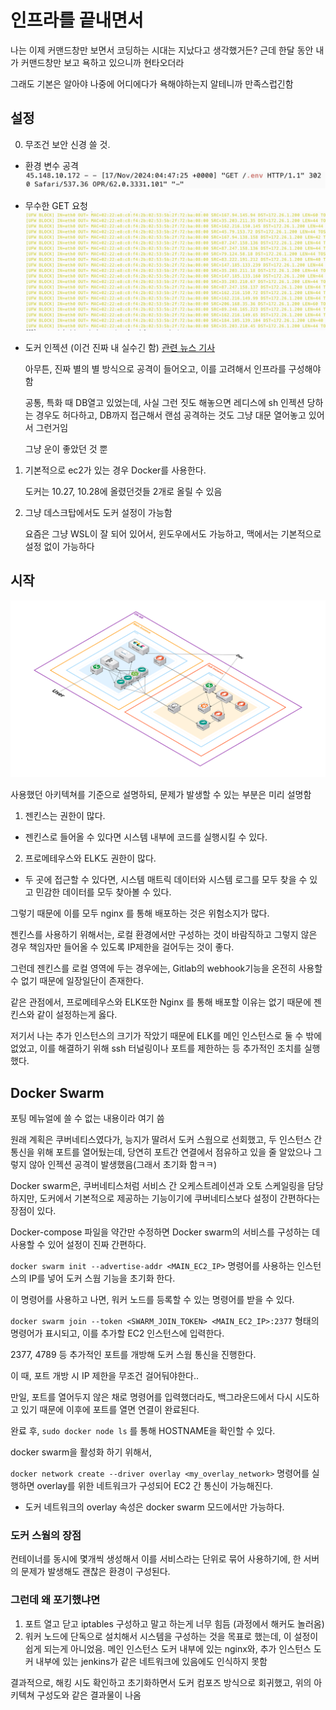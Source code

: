 # 인프라를 끝내면서

나는 이제 커맨드창만 보면서 코딩하는 시대는 지났다고 생각했거든? 근데 한달 동안 내가 커맨드창만 보고 욕하고 있으니까 현타오더라

그래도 기본은 알아야 나중에 어디에다가 욕해야하는지 알테니까 만족스럽긴함

## 설정
0. 무조건 보안 신경 쓸 것.
  - 환경 변수 공격
  ![Environment_Variable_Leakage](src/Environment_Variable_Leakage.png)
  - 무수한 GET 요청
  ![Brute_Force](src/Brute_Force.png)
  - 도커 인젝션 (이건 진짜 내 실수긴 함)
  [관련 뉴스 기사](https://www.dailysecu.com/news/articleView.html?idxno=160587)

    아무튼, 진짜 별의 별 방식으로 공격이 들어오고, 이를 고려해서 인프라를 구성해야함

    공통, 특화 때 DB열고 있었는데, 사실 그런 짓도 해놓으면 레디스에 sh 인젝션 당하는 경우도 허다하고, DB까지 접근해서 랜섬 공격하는 것도 그냥 대문 열어놓고 있어서 그런거임

    그냥 운이 좋았던 것 뿐

1. 기본적으로 ec2가 있는 경우 Docker를 사용한다.
    
    도커는 10.27, 10.28에 올렸던것들 2개로 올릴 수 있음

2. 그냥 데스크탑에서도 도커 설정이 가능함
    
    요즘은 그냥 WSL이 잘 되어 있어서, 윈도우에서도 가능하고, 맥에서는 기본적으로 설정 없이 가능하다

## 시작

![Architecture](src/Architecture.png)

사용했던 아키텍쳐를 기준으로 설명하되, 문제가 발생할 수 있는 부분은 미리 설명함

1. 젠킨스는 권한이 많다.
- 젠킨스로 들어올 수 있다면 시스템 내부에 코드를 실행시킬 수 있다.
2. 프로메테우스와 ELK도 권한이 많다.
- 두 곳에 접근할 수 있다면, 시스템 매트릭 데이터와 시스템 로그를 모두 찾을 수 있고 민감한 데이터를 모두 찾아볼 수 있다.

그렇기 때문에 이를 모두 nginx 를 통해 배포하는 것은 위험소지가 많다.

젠킨스를 사용하기 위해서는, 로컬 환경에서만 구성하는 것이 바람직하고 그렇지 않은 경우 책임자만 들어올 수 있도록 IP제한을 걸어두는 것이 좋다.

그런데 젠킨스를 로컬 영역에 두는 경우에는, Gitlab의 webhook기능을 온전히 사용할 수 없기 때문에 일장일단이 존재한다.

같은 관점에서, 프로메테우스와 ELK또한 Nginx 를 통해 배포할 이유는 없기 때문에 젠킨스와 같이 설정하는게 옳다.

저기서 나는 추가 인스턴스의 크기가 작았기 때문에 ELK를 메인 인스턴스로 둘 수 밖에 없었고, 이를 해결하기 위해 ssh 터널링이나 포트를 제한하는 등 추가적인 조치를 실행했다.

## Docker Swarm
포팅 메뉴얼에 쓸 수 없는 내용이라 여기 씀

원래 계획은 쿠버네티스였다가, 능지가 딸려서 도커 스웜으로 선회했고, 두 인스턴스 간 통신을 위해 포트를 열어뒀는데, 당연히 포트간 연결에서 점유하고 있을 줄 알았으나 그렇지 않아 인젝션 공격이 발생했음(그래서 초기화 함ㅋㅋ)

Docker swarm은, 쿠버네티스처럼 서비스 간 오케스트레이션과 오토 스케일링을 담당하지만, 도커에서 기본적으로 제공하는 기능이기에 쿠버네티스보다 설정이 간편하다는 장점이 있다.

Docker-compose 파일을 약간만 수정하면 Docker swarm의 서비스를 구성하는 데 사용할 수 있어 설정이 진짜 간편하다.

`docker swarm init --advertise-addr <MAIN_EC2_IP>`
명령어를 사용하는 인스턴스의 IP를 넣어 도커 스웜 기능을 초기화 한다.

이 명령어를 사용하고 나면, 워커 노드를 등록할 수 있는 명령어를 받을 수 있다.

`docker swarm join --token <SWARM_JOIN_TOKEN> <MAIN_EC2_IP>:2377` 형태의 명령어가 표시되고, 이를 추가할 EC2 인스턴스에 입력한다.

2377, 4789 등 추가적인 포트를 개방해 도커 스웜 통신을 진행한다.

이 때, 포트 개방 시 IP 제한을 무조건 걸어둬야한다..

만일, 포트를 열어두지 않은 채로 명령어를 입력했더라도, 백그라운드에서 다시 시도하고 있기 때문에 이후에 포트를 열면 연결이 완료된다.

완료 후, `sudo docker node ls` 를 통해 HOSTNAME을 확인할 수 있다.

docker swarm을 활성화 하기 위해서,

`docker network create --driver overlay <my_overlay_network>`  명령어를 실행하면 overlay를 위한 네트워크가 구성되어 EC2 간 통신이 가능해진다.

- 도커 네트워크의 overlay 속성은 docker swarm 모드에서만 가능하다.

### 도커 스웜의 장점
컨테이너를 동시에 몇개씩 생성해서 이를 서비스라는 단위로 묶어 사용하기에, 한 서버의 문제가 발생해도 괜찮은 환경이 구성된다.

### 그런데 왜 포기했냐면
1. 포트 열고 닫고 iptables 구성하고 말고 하는게 너무 힘듬 (과정에서 해커도 놀러옴)
2. 워커 노드에 단독으로 설치해서 시스템을 구성하는 것을 목표로 했는데, 이 설정이 쉽게 되는게 아니었음. 메인 인스턴스 도커 내부에 있는 nginx와, 추가 인스턴스 도커 내부에 있는 jenkins가 같은 네트워크에 있음에도 인식하지 못함


결과적으로, 해킹 시도 확인하고 초기화하면서 도커 컴포즈 방식으로 회귀했고, 위의 아키텍쳐 구성도와 같은 결과물이 나옴

